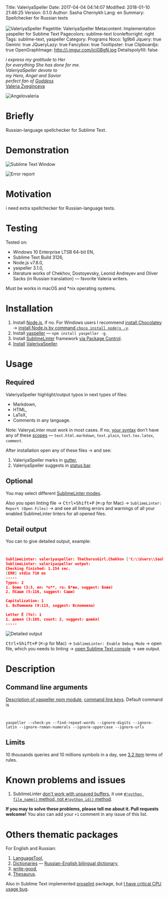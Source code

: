 Title: ValeriyaSpeller
Date: 2017-04-04 04:14:07
Modified: 2018-01-10 21:46:25
Version: 0.1.0
Author: Sasha Chernykh
Lang: en
Summary: Spellchecker for Russian texts <br><br> ![ValeriyaSpeller](http://i.imgur.com/bqRl8eD.png)
Pagetitle: ValeriyaSpeller
Metacontent: Implementation yaspeller for Sublime Text
Pagecolors: sublime-text
Iconleftorright: right
Tags: sublime-text, yaspeller
Category: Programs
Noco: 1g9b6
Jquery: true
Gemini: true
JQueryLazy: true
Fancybox: true
Tooltipster: true
Clipboardjs: true
OpenGraphImage: http://i.imgur.com/iciGBgN.jpg
Detailspolyfill: false

<div class="SashaEpigraph">
<em>i express my gratitude to Her <br>
for everything She has done for me. <br>
ValeriyaSpeller devote to <br>
my Hero, Angel and Savior <br>
perfect fan of <a href="https://vk.com/hair_in_the_wind">Goddess</a>
</em>
<div class="SashaEpigraphAuthor">
    <a href="https://vk.com/zombelina">Valeria Zveginceva</a>
</div>
</div>

![Angelovaleria](http://i.imgur.com/iciGBgN.jpg)

# Briefly

Russian-language spellchecker for Sublime Text.

# Demonstration

![Sublime Text Window](http://i.imgur.com/bqRl8eD.png)

![Error report](http://i.imgur.com/5x542fy.png)

# Motivation

i need extra spellchecker for Russian-language texts.

# Testing

Tested on:

+ Windows 10 Enterprise LTSB 64-bit EN,
+ Sublime Text Build 3126,
+ Node.js v7.8.0,
+ yaspeller 3.1.0,
+ literature works of Chekhov, Dostoyevsky, Leonid Andreyev and Oliver Sacks (in Russian translation) — favorite Valeria writers.

Must be works in macOS and *nix operating systems.

# Installation

1. Install [Node.js](https://nodejs.org/en/), if no. For Windows users I recommend [install Chocolatey](https://lifehacker.ru/2015/01/08/chocolatey/) → [install Node.js by command `choco install nodejs -y`](https://chocolatey.org/packages/nodejs).
1. Install [yaspeller](https://www.npmjs.com/package/yaspeller) — `npm install yaspeller -g`.
1. Install [SublimeLinter](https://packagecontrol.io/packages/SublimeLinter) framework [via Package Control](https://docs.cs.cf.ac.uk/notes/sublime-text-packages/).
1. [Install](http://www.macdrifter.com/2012/08/install-sublime-packages-from-github.html) [ValeriyaSpeller](https://github.com/Kristinita/SublimeLinter-contrib-ValeriyaSpeller).

# Usage

## Required

ValeriyaSpeller highlight/output typos in next types of files:

+ Markdown,
+ HTML,
+ LaTeX,
+ Comments in any language.

Note: ValeryaLinter must work in most cases. If no, [your syntax](https://www.sublimetext.com/docs/3/syntax.html) don't have any of these [scopes](https://www.sublimetext.com/docs/3/scope_naming.html) — `text.html.markdown`, `text.plain`, `text.tex.latex`, `comment`.

After installation open any of these files → and see:

1. ValeriyaSpeller marks in [gutter](http://ru.stackoverflow.com/q/637536/199934),
1. ValeriyaSpeller suggests in [status bar](https://www.google.ru/search?q=status+bar&newwindow=1&source=lnms&tbm=isch&sa=X&ved=0ahUKEwi-j9WygojTAhVGiSwKHfRhATYQ_AUIBigB&biw=1173&bih=729).

## Optional

You may select different [SublimeLinter modes](http://www.sublimelinter.com/en/latest/lint_modes.html).

Also you open linting file → <kbd>Ctrl+Shift+P</kbd> (<kbd>⌘⇧p</kbd> for Mac) → `SublimeLinter: Report (Open Files)` → and see all linting errors and warnings of all your enabled SublimeLinter linters for all  opened files.

## Detail output

You can to give detailed output, example:

```json


SublimeLinter: valeriyaspeller: TheChorusGirl.Chekhov ['C:\\Users\\SashaChernykh\\AppData\\Roaming\\npm\\yaspeller.cmd', '--check-yo', '--find-repeat-words', '--ignore-digits', '--ignore-latin', '--ignore-roman-numerals', '--ignore-uppercase', '--ignore-urls']
SublimeLinter: valeriyaspeller output:
Checking finished: 1.154 sec.
[ERR] stdin 710 ms
-----
Typos: 2
1. Бoже (3:3, en: *o**, ru: Б*же, suggest: Боже)
2. ПСаши (5:116, suggest: Саши)

Capitalization: 1
1. ВсПомнила (9:113, suggest: Вспомнила)

Letter Ё (Yo): 1
1. довел (3:108, count: 2, suggest: довёл)
-----
```

![Detailed output](http://i.imgur.com/uC1hthv.png)

<kbd>Ctrl+Shift+P</kbd> (<kbd>⌘⇧p</kbd> for Mac) → `SublimeLinter: Enable Debug Mode` → open file, which you needs to linting → [open Sublime Text console](http://stackoverflow.com/q/13965877/5951529) → see output.

# Description

## Command line arguments

[Description of yaspeller npm module](https://www.npmjs.com/package/yaspeller), [command line keys](https://www.npmjs.com/package/yaspeller#options). Default command is

```shell


yaspeller --check-yo --find-repeat-words --ignore-digits --ignore-latin --ignore-roman-numerals --ignore-uppercase --ignore-urls
```

## Limits

10 thousands queries and 10 millions symbols in a day, see [3.2 item](https://yandex.ru/legal/speller_api/) terms of rules.

# Known problems and issues

1. SublimeLinter [don't work with unsaved buffers](https://github.com/SublimeLinter/SublimeLinter3/issues/545), it use [`#!python file_name()` method, not `#!python id()` method](https://www.sublimetext.com/docs/3/api_reference.html#sublime.View).

**If you may to solve these problems, please tell me about it. Pull requests welcome!** You also can add your `+1` comment in any issue of this list.

# Others thematic packages

For English and Russian:

1. [LanguageTool](https://packagecontrol.io/packages/LanguageTool),
1. [Dictionaries](https://packagecontrol.io/packages/LanguageTool) — [Russian-English bilingual dictionary](https://github.com/titoBouzout/Dictionaries/pull/68),
1. [write-good](https://packagecontrol.io/packages/SublimeLinter-contrib-write-good),
1. [Thesaurus](https://packagecontrol.io/packages/Thesaurus).

Also in Sublime Text implemented [proselint](https://packagecontrol.io/packages/SublimeLinter-contrib-proselint) package, but [I have critical CPU usage bug](https://github.com/amperser/proselint/issues/686).
